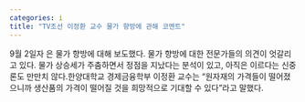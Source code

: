 ```yaml
---
categories: i
title: "TV조선 이정환 교수 물가 향방에 관해 코멘트"
---
```

9월 2일자 은 물가 향방에 대해 보도했다. 물가 향방에 대한 전문가들의 의견이 엇갈리고 있다. 물가 상승세가 주춤하면서 정점을 지났다는 분석이 있고, 아직은 이르다는 신중론도 만만치 않다.한양대학교 경제금융학부 이정환 교수는 “원자재의 가격들이 떨어졌으니까 생산품의 가격이 떨어질 것을 희망적으로 기대할 수 있다”라고 말했다.